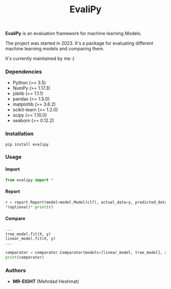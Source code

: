 <h1 align="center">EvaliPy </h1>
<br>

**EvaliPy** is an evaluation framework for machine learning Models.

The project was started in 2023. It's a package for evaluating different machine learning models and comparing them.  
  
It's currently maintained by me :)

### Dependencies
* Python (>= 3.5)
* NumPy (>= 1.17.3)
* joblib (>= 1.1.1)
* pandas (>= 1.5.0)
* matplotlib (>= 3.6.2)
* scikit-learn (>= 1.2.0)
* scipy (>= 1.10.0)
* seaborn (>= 0.12.2)

### Installation
```
pip install evalipy
```


### Usage
#### Import
```python
from evalipy import *
```
#### Report
```python
r = report.Report(model=model.Model(clf), actual_data=y, predicted_data=y_pred_1)
*(optional)* print(r)
```
#### Compare
```python
...
tree_model.fit(X, y)
linear_model.fit(X, y)
...

comparator = comparator.Comparator(models=[linear_model, tree_model], x=X, actual_data=y)
print(comparator)
```


### Authors
* **MR-EIGHT** (Mehrdad Heshmat)
